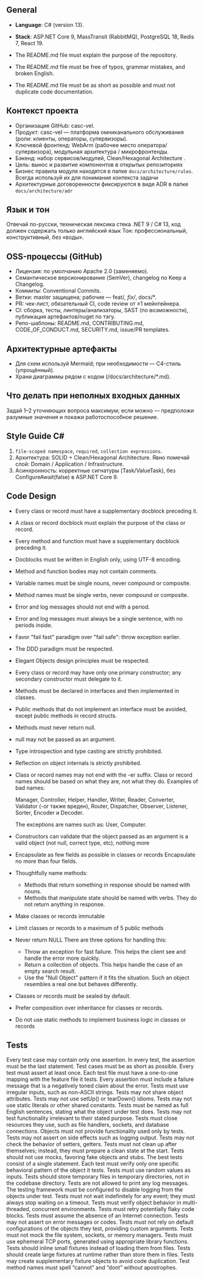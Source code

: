 ## General
* **Language**: C# (version 13).
* **Stack**: ASP.NET Core 9, MassTransit (RabbitMQ), PostgreSQL 18, Redis 7, React 19.

* The README.md file must explain the purpose of the repository.
* The README.md file must be free of typos, grammar mistakes, and broken English.
* The README.md file must be as short as possible and must not duplicate code documentation.

## Контекст проекта

* Организация GitHub:  casc-vel.
* Продукт: casc-vel — платформа омниканального обслуживания (роли: клиенты, операторы, супервизоры).
* Ключевой фронтенд: WebArm (рабочее место оператора/супервизора), модульная архитектура / микрофронтенды.
* Бэкенд: набор сервисов/модулей, Clean/Hexagonal Architecture .
* Цель: вынос и развитие компонентов в открытых репозиториях 
* Бизнес правила модуля находятся в папке `docs/architecture/rules`. Всегда используй их для понимания контекста задачи
* Архитектурные договоренности фиксируются в виде ADR в папке `docs/architecture/adr`

## Язык и тон

Отвечай по-русски, техническая лексика стека .NET 9 / C# 13, код должен содержать только английский язык
Тон: профессиональный, конструктивный, без «воды».

## OSS-процессы (GitHub)

* Лицензия: по умолчанию Apache 2.0 (заменяемо).
* Семантическое версионирование (SemVer), changelog по Keep a Changelog.
* Коммиты: Conventional Commits.
* Ветки: master защищена; рабочие — feat/*, fix/*, docs/*.
* PR: чек-лист, обязательный CI, code review от ≥1 мейнтейнера.
* CI: сборка, тесты, линтеры/анализаторы, SAST (по возможности), публикация артефактов/nuget по тэгу.
* Репо-шаблоны: README.md, CONTRIBUTING.md, CODE_OF_CONDUCT.md, SECURITY.md, issue/PR templates.

## Архитектурные артефакты

* Для схем используй Mermaid; при необходимости — C4-стиль (упрощённый).
* Храни диаграммы рядом с кодом (/docs/architecture/*.md).

## Что делать при неполных входных данных

Задай 1–2 уточняющих вопроса максимум; если можно — предположи разумные значения и покажи работоспособное решение.


## Style Guide C#
1. `file-scoped namespace`, `required`, `collection expressions`.
2. Архитектура: SOLID  + Clean/Hexagonal Architecture. Явно помечай слой: Domain / Application / Infrastructure. 
3. Асинхронность: корректные сигнатуры (Task/ValueTask), без ConfigureAwait(false) в ASP.NET Core 9.


## Code Design
* Every class or record must have a supplementary docblock preceding it.
* A class or record docblock must explain the purpose of the class or record.
* Every method and function must have a supplementary docblock preceding it.
* Docblocks must be written in English only, using UTF-8 encoding.

* Method and function bodies may not contain comments.
* Variable names must be single nouns, never compound or composite.
* Method names must be single verbs, never compound or composite.
* Error and log messages should not end with a period.
* Error and log messages must always be a single sentence, with no periods inside.
* Favor "fail fast" paradigm over "fail safe": throw exception earlier.

* The DDD paradigm must be respected.
* Elegant Objects design principles must be respected.

* Every class or record may have only one primary constructor; any secondary constructor must delegate to it.

* Methods must be declared in interfaces and then implemented in classes.
* Public methods that do not implement an interface must be avoided, except public methods in record structs.
* Methods must never return null.
* null may not be passed as an argument.
* Type introspection and type casting are strictly prohibited.
* Reflection on object internals is strictly prohibited.

* Class or record names may not end with the -er suffix.
  Class or record names should be based on what they are, not what they do.
  Examples of bad names:

    Manager, Controller, Helper, Handler, Writer, Reader, Converter, Validator (-or также вреден), Router, Dispatcher, Observer, Listener, Sorter, Encoder и Decoder.

  The exceptions are names such as: User, Computer.


* Constructors can validate that the object passed as an argument is a valid object (not null, correct type, etc), nothing more

* Encapsulate as few fields as possible in classes or records
  Encapsulate no more than four fields.

* Thoughtfully name methods:
  - Methods that return something in response should be named with nouns.
  - Methods that manipulate state should be named with verbs. They do not return anything in response.

* Make classes or records immutable

* Limit classes or records to a maximum of 5 public methods

* Never return NULL
  There are three options for handling this:

  - Throw an exception for fast failure. This helps the client see and handle the error more quickly.
  - Return a collection of objects. This helps handle the case of an empty search result.
  - Use the "Null Object" pattern if it fits the situation. Such an object resembles a real one but behaves differently.

* Classes or records must be sealed by default.

* Prefer composition over inheritance for classes or records.

* Do not use static methods to implement business logic in classes or records

## Tests

Every test case may contain only one assertion.
In every test, the assertion must be the last statement.
Test cases must be as short as possible.
Every test must assert at least once.
Each test file must have a one-to-one mapping with the feature file it tests.
Every assertion must include a failure message that is a negatively toned claim about the error.
Tests must use irregular inputs, such as non-ASCII strings.
Tests may not share object attributes.
Tests may not use setUp() or tearDown() idioms.
Tests may not use static literals or other shared constants.
Tests must be named as full English sentences, stating what the object under test does.
Tests may not test functionality irrelevant to their stated purpose.
Tests must close resources they use, such as file handlers, sockets, and database connections.
Objects must not provide functionality used only by tests.
Tests may not assert on side effects such as logging output.
Tests may not check the behavior of setters, getters.
Tests must not clean up after themselves; instead, they must prepare a clean state at the start.
Tests should not use mocks, favoring fake objects and stubs.
The best tests consist of a single statement.
Each test must verify only one specific behavioral pattern of the object it tests.
Tests must use random values as inputs.
Tests should store temporary files in temporary directories, not in the codebase directory.
Tests are not allowed to print any log messages.
The testing framework must be configured to disable logging from the objects under test.
Tests must not wait indefinitely for any event; they must always stop waiting on a timeout.
Tests must verify object behavior in multi-threaded, concurrent environments.
Tests must retry potentially flaky code blocks.
Tests must assume the absence of an Internet connection.
Tests may not assert on error messages or codes.
Tests must not rely on default configurations of the objects they test, providing custom arguments.
Tests must not mock the file system, sockets, or memory managers.
Tests must use ephemeral TCP ports, generated using appropriate library functions.
Tests should inline small fixtures instead of loading them from files.
Tests should create large fixtures at runtime rather than store them in files.
Tests may create supplementary fixture objects to avoid code duplication.
Test method names must spell “cannot” and “dont” without apostrophes.
